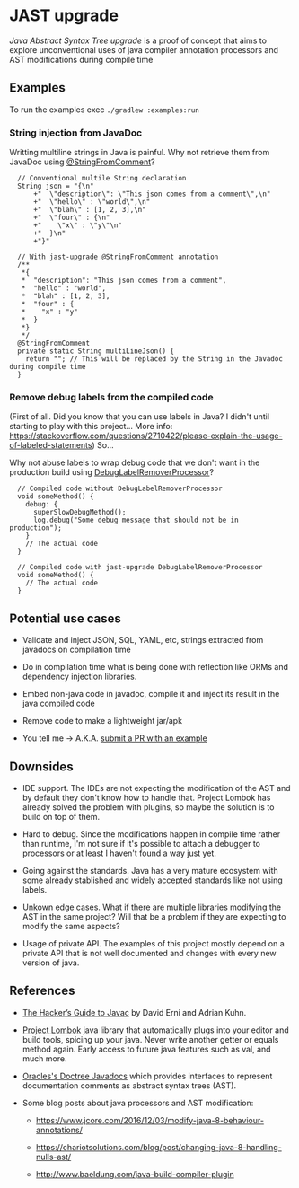 # JAST upgrade

_Java Abstract Syntax Tree upgrade_ is a proof of concept that aims to explore unconventional uses of java compiler annotation processors and AST modifications during compile time

## Examples

To run the examples exec `./gradlew :examples:run`

### String injection from JavaDoc

Writting multiline strings in Java is painful. Why not retrieve them from JavaDoc using [@StringFromComment](https://github.com/simon0191/jast-upgrade/blob/master/processors/src/main/java/pw/smn/jastupgrade/processors/StringFromCommentProcessor.java)?

```
  // Conventional multile String declaration
  String json = "{\n"
      +"  \"description\": \"This json comes from a comment\",\n"
      +"  \"hello\" : \"world\",\n"
      +"  \"blah\" : [1, 2, 3],\n"
      +"  \"four\" : {\n"
      +"    \"x\" : \"y\"\n"
      +"  }\n"
      +"}"

  // With jast-upgrade @StringFromComment annotation
  /**
   *{
   *  "description": "This json comes from a comment",
   *  "hello" : "world",
   *  "blah" : [1, 2, 3],
   *  "four" : {
   *    "x" : "y"
   *  }
   *}
   */
  @StringFromComment
  private static String multiLineJson() {
    return ""; // This will be replaced by the String in the Javadoc during compile time
  }
```

### Remove debug labels from the compiled code

(First of all. Did you know that you can use labels in Java? I didn't until starting to play with this project... More info: https://stackoverflow.com/questions/2710422/please-explain-the-usage-of-labeled-statements) So...

Why not abuse labels to wrap debug code that we don't want in the production build using [DebugLabelRemoverProcessor](https://github.com/simon0191/jast-upgrade/blob/master/processors/src/main/java/pw/smn/jastupgrade/processors/DebugLabelRemoverProcessor.java)?

```
  // Compiled code without DebugLabelRemoverProcessor
  void someMethod() {
    debug: {
      superSlowDebugMethod();
      log.debug("Some debug message that should not be in production");
    }
    // The actual code
  }

  // Compiled code with jast-upgrade DebugLabelRemoverProcessor
  void someMethod() {
    // The actual code
  }
```

## Potential use cases

- Validate and inject JSON, SQL, YAML, etc, strings extracted from javadocs on compilation time

- Do in compilation time what is being done with reflection like ORMs and dependency injection libraries.

- Embed non-java code in javadoc, compile it and inject its result in the java compiled code

- Remove code to make a lightweight jar/apk

- You tell me -> A.K.A. [submit a PR with an example](https://github.com/simon0191/jast-upgrade/pulls)

## Downsides

- IDE support. The IDEs are not expecting the modification of the AST and by default they don't know how to handle that. Project Lombok has already solved the problem with plugins, so maybe the solution is to build on top of them.

- Hard to debug. Since the modifications happen in compile time rather than runtime, I'm not sure if it's possible to attach a debugger to processors or at least I haven't found a way just yet.

- Going against the standards. Java has a very mature ecosystem with some already stablished and widely accepted standards like not using labels.

- Unkown edge cases. What if there are multiple libraries modifying the AST in the same project? Will that be a problem if they are expecting to modify the same aspects? 

- Usage of private API. The examples of this project mostly depend on a private API that is not well documented and changes with every new version of java.

## References

- [The Hacker’s Guide to Javac](http://scg.unibe.ch/archive/projects/Erni08b.pdf) by David Erni and Adrian Kuhn.

- [Project Lombok](https://projectlombok.org/) java library that automatically plugs into your editor and build tools, spicing up your java. Never write another getter or equals method again. Early access to future java features such as val, and much more.

- [Oracles's Doctree Javadocs](https://docs.oracle.com/javase/8/docs/jdk/api/javac/tree/com/sun/source/doctree/package-summary.html) which provides interfaces to represent documentation comments as abstract syntax trees (AST).

- Some blog posts about java processors and AST modification:
  - https://www.jcore.com/2016/12/03/modify-java-8-behaviour-annotations/

  - https://chariotsolutions.com/blog/post/changing-java-8-handling-nulls-ast/

  - http://www.baeldung.com/java-build-compiler-plugin
